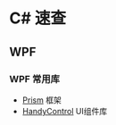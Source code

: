# C# 速查

## WPF

### WPF 常用库

- [Prism](https://github.com/PrismLibrary/Prism) 框架
- [HandyControl](https://github.com/HandyOrg/HandyControl) UI组件库
